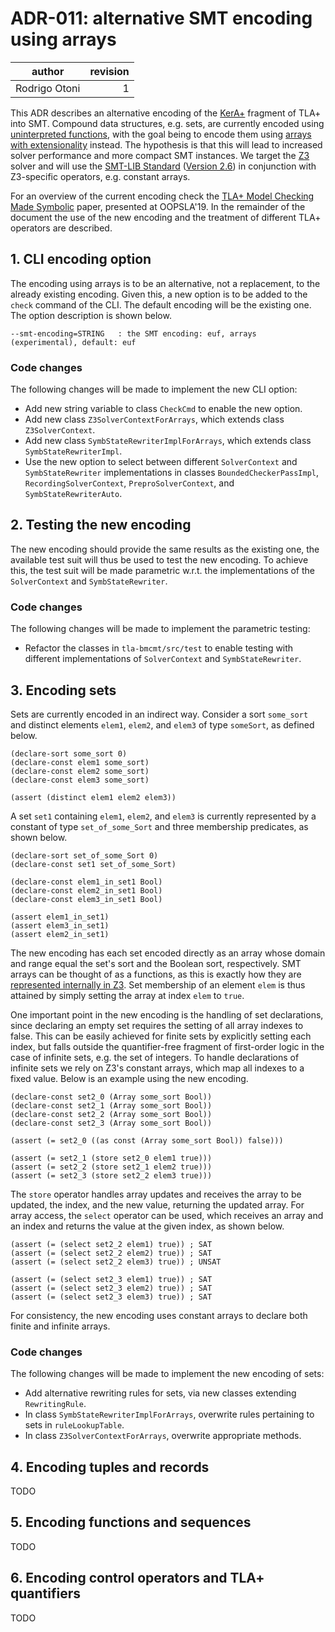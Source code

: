 # ADR-011: alternative SMT encoding using arrays

| author        | revision |
| ------------- | --------:|
| Rodrigo Otoni |        1 |

This ADR describes an alternative encoding of the [KerA+] fragment of TLA+ into SMT.
Compound data structures, e.g. sets, are currently encoded using [uninterpreted functions],
with the goal being to encode them using [arrays with extensionality] instead.
The hypothesis is that this will lead to increased solver performance and more compact SMT instances.
We target the [Z3] solver and will use the [SMT-LIB Standard] ([Version 2.6]) in conjunction
with Z3-specific operators, e.g. constant arrays.

For an overview of the current encoding check the [TLA+ Model Checking Made Symbolic] paper,
presented at OOPSLA'19. In the remainder of the document the use of the new encoding and the
treatment of different TLA+ operators are described.

## 1. CLI encoding option

The encoding using arrays is to be an alternative, not a replacement, to the already existing encoding.
Given this, a new option is to be added to the `check` command of the CLI. The default encoding will be
the existing one. The option description is shown below.

```
--smt-encoding=STRING   : the SMT encoding: euf, arrays (experimental), default: euf
```

### Code changes

The following changes will be made to implement the new CLI option:

- Add new string variable to class `CheckCmd` to enable the new option.
- Add new class `Z3SolverContextForArrays`, which extends class `Z3SolverContext`.
- Add new class `SymbStateRewriterImplForArrays`, which extends class `SymbStateRewriterImpl`.
- Use the new option to select between different `SolverContext` and `SymbStateRewriter`
  implementations in classes `BoundedCheckerPassImpl`,  `RecordingSolverContext`,
  `PreproSolverContext`, and `SymbStateRewriterAuto`.

## 2. Testing the new encoding

The new encoding should provide the same results as the existing one, the available test suit
will thus be used to test the new encoding. To achieve this, the test suit will be made parametric
w.r.t. the implementations of the `SolverContext` and `SymbStateRewriter`.

### Code changes

The following changes will be made to implement the parametric testing:

- Refactor the classes in `tla-bmcmt/src/test` to enable testing with different
  implementations of `SolverContext` and `SymbStateRewriter`.

## 3. Encoding sets

Sets are currently encoded in an indirect way. Consider a sort `some_sort` and distinct elements `elem1`,
`elem2`, and `elem3` of type `someSort`, as defined below.

```
(declare-sort some_sort 0)
(declare-const elem1 some_sort)
(declare-const elem2 some_sort)
(declare-const elem3 some_sort)

(assert (distinct elem1 elem2 elem3))
```

A set `set1` containing `elem1`, `elem2`, and `elem3` is currently represented by a constant of type 
`set_of_some_Sort` and three membership predicates, as shown below.

```
(declare-sort set_of_some_Sort 0)
(declare-const set1 set_of_some_Sort)

(declare-const elem1_in_set1 Bool)
(declare-const elem2_in_set1 Bool)
(declare-const elem3_in_set1 Bool)

(assert elem1_in_set1)
(assert elem3_in_set1)
(assert elem2_in_set1)
```

The new encoding has each set encoded directly as an array whose domain and range equal the set's sort
and the Boolean sort, respectively. SMT arrays can be thought of as a functions, as this is exactly how
they are [represented internally in Z3]. Set membership of an element `elem` is thus attained by simply
setting the array at index `elem` to `true`.

One important point in the new encoding is the handling of set declarations, since declaring an
empty set requires the setting of all array indexes to false. This can be easily achieved for
finite sets by explicitly setting each index, but falls outside the quantifier-free fragment of
first-order logic in the case of infinite sets, e.g. the set of integers. To handle declarations
of infinite sets we rely on Z3's constant arrays, which map all indexes to a fixed value. Below is
an example using the new encoding.

```
(declare-const set2_0 (Array some_sort Bool))
(declare-const set2_1 (Array some_sort Bool))
(declare-const set2_2 (Array some_sort Bool))
(declare-const set2_3 (Array some_sort Bool))

(assert (= set2_0 ((as const (Array some_sort Bool)) false)))

(assert (= set2_1 (store set2_0 elem1 true)))
(assert (= set2_2 (store set2_1 elem2 true)))
(assert (= set2_3 (store set2_2 elem3 true)))
```

The `store` operator handles array updates and receives the array to be updated, the index, and the new
value, returning the updated array. For array access, the `select` operator can be used, which receives
an array and an index and returns the value at the given index, as shown below.

```
(assert (= (select set2_2 elem1) true)) ; SAT
(assert (= (select set2_2 elem2) true)) ; SAT
(assert (= (select set2_2 elem3) true)) ; UNSAT

(assert (= (select set2_3 elem1) true)) ; SAT
(assert (= (select set2_3 elem2) true)) ; SAT
(assert (= (select set2_3 elem3) true)) ; SAT
```

For consistency, the new encoding uses constant arrays to declare both finite and infinite arrays.

### Code changes

The following changes will be made to implement the new encoding of sets:

- Add alternative rewriting rules for sets, via new classes extending `RewritingRule`.
- In class `SymbStateRewriterImplForArrays`, overwrite rules pertaining to sets in `ruleLookupTable`.
- In class `Z3SolverContextForArrays`, overwrite appropriate methods.

## 4. Encoding tuples and records

TODO

## 5. Encoding functions and sequences

TODO

## 6. Encoding control operators and TLA+ quantifiers

TODO

[KerA+]: https://apalache.informal.systems/docs/apalache/kera.html
[uninterpreted functions]: http://smtlib.cs.uiowa.edu/logics-all.shtml#QF_UF
[arrays with extensionality]: http://smtlib.cs.uiowa.edu/theories-ArraysEx.shtml
[Z3]: https://github.com/Z3Prover/z3
[SMT-LIB Standard]: http://smtlib.cs.uiowa.edu/index.shtml
[Version 2.6]: https://smtlib.cs.uiowa.edu/papers/smt-lib-reference-v2.6-r2017-07-18.pdf
[TLA+ Model Checking Made Symbolic]: https://dl.acm.org/doi/10.1145/3360549
[represented internally in Z3]: https://theory.stanford.edu/~nikolaj/programmingz3.html#sec-arrays
